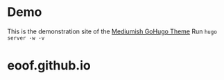 # Demo

This is the demonstration site of the [Mediumish GoHugo Theme](https://github.com/lgaida/mediumish-gohugo-theme)
Run `hugo server -w -v`

# eoof.github.io
